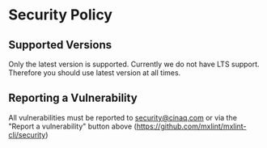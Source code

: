 # Security Policy

## Supported Versions

Only the latest version is supported. Currently we do not have LTS support. Therefore you should use latest version at all times.

## Reporting a Vulnerability

All vulnerabilities must be reported to security@cinaq.com or via the "Report a vulnerability" button above (https://github.com/mxlint/mxlint-cli/security)
